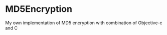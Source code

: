 MD5Encryption
=============

My own implementation of MD5 encryption with combination of Objective-c and C
